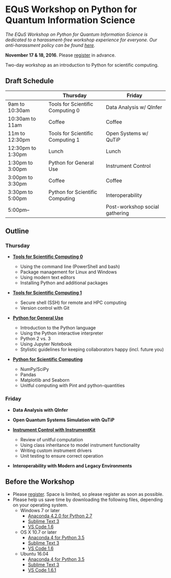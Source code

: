 # EQuS Workshop on Python for Quantum Information Science #

*The EQuS Workshop on Python for Quantum Information Science is dedicated to a harassment-free workshop experience for everyone. Our anti-harassment policy can be found
[here](code-of-conduct.md).*

**November 17 & 18, 2016**. Please [register](https://goo.gl/forms/EbrqSk25TQOXCFJp2) in advance.

Two-day workshop as an introduction to Python for scientific computing.

## Draft Schedule ##

| | Thursday | Friday |
|---|---|---|
| 9am to 10:30am | Tools for Scientific Computing 0 | Data Analysis w/ QInfer |
| 10:30am to 11am | Coffee | Coffee |
| 11m to 12:30pm | Tools for Scientific Computing 1 | Open Systems w/ QuTiP |
| 12:30pm to 1:30pm | Lunch | Lunch |
| 1:30pm to 3:00pm | Python for General Use | Instrument Control |
| 3:00pm to 3:30pm | Coffee | Coffee |
| 3:30pm to 5:00pm | Python for Scientific Computing | Interoperability |
| 5:00pm– | | Post-workshop social gathering |


## Outline ##

### Thursday ###

- [**Tools for Scientific Computing 0**](https://nbviewer.jupyter.org/github/QuinnPhys/PythonWorkshop-science/blob/master/lecture-0-scicomp-tools-part0.ipynb)
    - Using the command line (PowerShell and bash)
    - Package management for Linux and Windows
    - Using modern text editors
    - Installing Python and additional packages

- [**Tools for Scientific Computing 1**](https://nbviewer.jupyter.org/github/QuinnPhys/PythonWorkshop-science/blob/master/lecture-1-scicomp-tools-part1.ipynb)
    - Secure shell (SSH) for remote and HPC computing
    - Version control with Git
   
- [**Python for General Use**](https://nbviewer.jupyter.org/github/QuinnPhys/PythonWorkshop-science/blob/master/lecture-2-python-general.ipynb)
    - Introduction to the Python language
    - Using the Python interactive interpreter
    - Python 2 vs. 3
    - Using Jupyter Notebook
    - Stylistic guidelines for keeping collaborators happy (incl. future you)

- [**Python for Scientific Computing**](https://nbviewer.jupyter.org/github/QuinnPhys/PythonWorkshop-science/blob/master/lecture-3-python-scicomp.ipynb)
    - NumPy/SciPy
    - Pandas
    - Matplotlib and Seaborn
    - Unitful computing with Pint and python-quantities

### Friday ###

- **Data Analysis with QInfer**

- **Open Quantum Systems Simulation with QuTiP**

- [**Instrument Control with InstrumentKit**](https://nbviewer.jupyter.org/github/QuinnPhys/PythonWorkshop-science/blob/master/lecture-7-python-instrument-control.ipynb)
    - Review of unitful computation
    - Using class inheritance to model instrument functionality
    - Writing custom instrument drivers
    - Unit testing to ensure correct operation
    
- **Interoperability with Modern and Legacy Environments**

## Before the Workshop ##

- Please [register](https://goo.gl/forms/EbrqSk25TQOXCFJp2). Space is limited, so please register as soon as possible.
- Please help us save time by downloading the following files, depending on your operating system.
    - Windows 7 or later
        - [Anaconda 4.2.0 for Python 2.7](https://repo.continuum.io/archive/Anaconda2-4.2.0-Windows-x86_64.exe)
        - [Sublime Text 3](https://download.sublimetext.com/Sublime%20Text%20Build%203126%20x64%20Setup.exe)
        - [VS Code 1.6](https://go.microsoft.com/fwlink/?LinkID=623230)
    - OS X 10.7 or later
        - [Anaconda 4 for Python 3.5](https://repo.continuum.io/archive/Anaconda3-4.2.0-MacOSX-x86_64.pkg)
        - [Sublime Text 3](https://download.sublimetext.com/Sublime%20Text%20Build%203126.dmg)
        - [VS Code 1.6](https://go.microsoft.com/fwlink/?LinkID=620882)
    - Ubuntu 16.04
        - [Anaconda 4 for Python 3.5](https://repo.continuum.io/archive/Anaconda3-4.2.0-Linux-x86_64.sh)
        - [Sublime Text 3](https://download.sublimetext.com/sublime-text_build-3126_amd64.deb)
        - [VS Code 1.6.1](https://go.microsoft.com/fwlink/?LinkID=760868)

